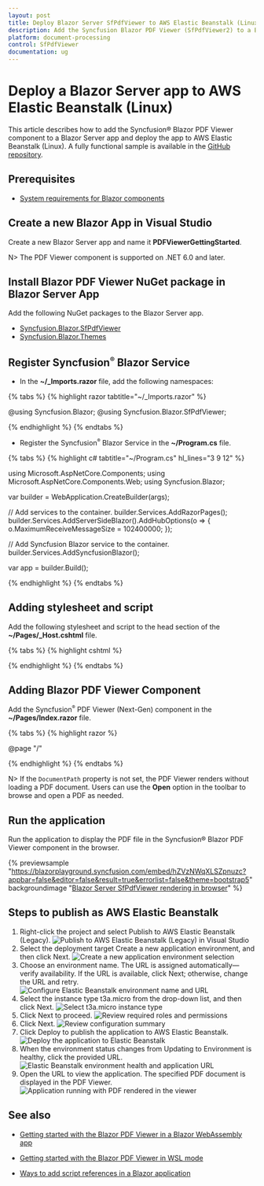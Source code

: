 ```yaml
---
layout: post
title: Deploy Blazor Server SfPdfViewer to AWS Elastic Beanstalk (Linux) | Syncfusion
description: Add the Syncfusion Blazor PDF Viewer (SfPdfViewer2) to a Blazor Server app and deploy it to AWS Elastic Beanstalk on Linux using Visual Studio.
platform: document-processing
control: SfPdfViewer
documentation: ug
---
```


# Deploy a Blazor Server app to AWS Elastic Beanstalk (Linux)

This article describes how to add the Syncfusion&reg; Blazor PDF Viewer component to a Blazor Server app and deploy the app to AWS Elastic Beanstalk (Linux). A fully functional sample is available in the [GitHub repository](https://github.com/SyncfusionExamples/blazor-pdf-viewer-examples/tree/master/Server%20Deployment/AWS/AWS_Elastic_Beanstalk/SfPdfViewerApp).

## Prerequisites

* [System requirements for Blazor components](https://blazor.syncfusion.com/documentation/system-requirements)

## Create a new Blazor App in Visual Studio

Create a new Blazor Server app and name it **PDFViewerGettingStarted**.

N> The PDF Viewer component is supported on .NET 6.0 and later.

## Install Blazor PDF Viewer NuGet package in Blazor Server App

Add the following NuGet packages to the Blazor Server app.

* [Syncfusion.Blazor.SfPdfViewer](https://www.nuget.org/packages/Syncfusion.Blazor.SfPdfViewer) 
* [Syncfusion.Blazor.Themes](https://www.nuget.org/packages/Syncfusion.Blazor.Themes)

## Register Syncfusion<sup style="font-size:70%">&reg;</sup> Blazor Service

* In the **~/_Imports.razor** file, add the following namespaces:

{% tabs %}
{% highlight razor tabtitle="~/_Imports.razor" %}

@using Syncfusion.Blazor;
@using Syncfusion.Blazor.SfPdfViewer;

{% endhighlight %}
{% endtabs %}

* Register the Syncfusion<sup style="font-size:70%">&reg;</sup> Blazor Service in the **~/Program.cs** file.

{% tabs %}
{% highlight c# tabtitle="~/Program.cs" hl_lines="3 9 12" %}

using Microsoft.AspNetCore.Components;
using Microsoft.AspNetCore.Components.Web;
using Syncfusion.Blazor;

var builder = WebApplication.CreateBuilder(args);

// Add services to the container.
builder.Services.AddRazorPages();
builder.Services.AddServerSideBlazor().AddHubOptions(o => { o.MaximumReceiveMessageSize = 102400000; });

// Add Syncfusion Blazor service to the container.
builder.Services.AddSyncfusionBlazor();

var app = builder.Build();

{% endhighlight %}
{% endtabs %}

## Adding stylesheet and script

Add the following stylesheet and script to the head section of the **~/Pages/_Host.cshtml** file.

{% tabs %}
{% highlight cshtml %}

<head>
    <!-- Syncfusion Blazor PDF Viewer control's theme style sheet -->
    <link href="_content/Syncfusion.Blazor.Themes/bootstrap5.css" rel="stylesheet" />
    <!-- Syncfusion Blazor PDF Viewer control's scripts -->
    <script src="_content/Syncfusion.Blazor.SfPdfViewer/scripts/syncfusion-blazor-sfpdfviewer.min.js" type="text/javascript"></script>
</head>

{% endhighlight %}
{% endtabs %}

## Adding Blazor PDF Viewer Component

Add the Syncfusion<sup style="font-size:70%">&reg;</sup> PDF Viewer (Next-Gen) component in the **~/Pages/Index.razor** file.

{% tabs %}
{% highlight razor %}

@page "/"

<SfPdfViewer2 DocumentPath="https://cdn.syncfusion.com/content/pdf/pdf-succinctly.pdf"
              Height="100%"
              Width="100%">
</SfPdfViewer2>

{% endhighlight %}
{% endtabs %}

N> If the `DocumentPath` property is not set, the PDF Viewer renders without loading a PDF document. Users can use the **Open** option in the toolbar to browse and open a PDF as needed.

## Run the application

Run the application to display the PDF file in the Syncfusion&reg; Blazor PDF Viewer component in the browser.

{% previewsample "https://blazorplayground.syncfusion.com/embed/hZVzNWqXLSZpnuzc?appbar=false&editor=false&result=true&errorlist=false&theme=bootstrap5" backgroundimage "[Blazor Server SfPdfViewer rendering in browser](aws-benstalk-deployment-images/blazor-pdfviewer.png)" %}


## Steps to publish as AWS Elastic Beanstalk

1. Right-click the project and select Publish to AWS Elastic Beanstalk (Legacy).
![Publish to AWS Elastic Beanstalk (Legacy) in Visual Studio](aws-benstalk-deployment-images/beanstalk-publish.png)
2. Select the deployment target Create a new application environment, and then click Next.
![Create a new application environment selection](aws-benstalk-deployment-images/beanstalk-instance.png)
3. Choose an environment name. The URL is assigned automatically—verify availability. If the URL is available, click Next; otherwise, change the URL and retry.
![Configure Elastic Beanstalk environment name and URL](aws-benstalk-deployment-images/beanstalk-environment.png)
4. Select the instance type t3a.micro from the drop-down list, and then click Next.
![Select t3a.micro instance type](aws-benstalk-deployment-images/beanstalk-aws-options.png)
5. Click Next to proceed.
![Review required roles and permissions](aws-benstalk-deployment-images/beanstalk-permissions.png)
6. Click Next.
![Review configuration summary](aws-benstalk-deployment-images/beanstalk-review.png)
7. Click Deploy to publish the application to AWS Elastic Beanstalk.
![Deploy the application to Elastic Beanstalk](aws-benstalk-deployment-images/beanstalk-deploy.png)
8. When the environment status changes from Updating to Environment is healthy, click the provided URL.
![Elastic Beanstalk environment health and application URL](aws-benstalk-deployment-images/beanstalk-success.png)
9. Open the URL to view the application. The specified PDF document is displayed in the PDF Viewer.
![Application running with PDF rendered in the viewer](aws-benstalk-deployment-images/beanstalk-output.png)

## See also

* [Getting started with the Blazor PDF Viewer in a Blazor WebAssembly app](https://help.syncfusion.com/document-processing/pdf/pdf-viewer/blazor/getting-started/web-assembly-application)

* [Getting started with the Blazor PDF Viewer in WSL mode](https://help.syncfusion.com/document-processing/pdf/pdf-viewer/blazor/getting-started/wsl-application)

* [Ways to add script references in a Blazor application](https://blazor.syncfusion.com/documentation/common/adding-script-references)


